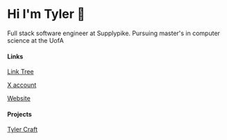# Hi I'm Tyler 👋
Full stack software engineer at Supplypike. Pursuing master's in computer science at the UofA

#### Links
[Link Tree](https://linktr.ee/tylertracy)

[X account](https://twitter.com/tylertracy321)

[Website](https://tylertracy.com)

#### Projects

[Tyler Craft](https://github.com/tylerthecoder/TylerCraft)

